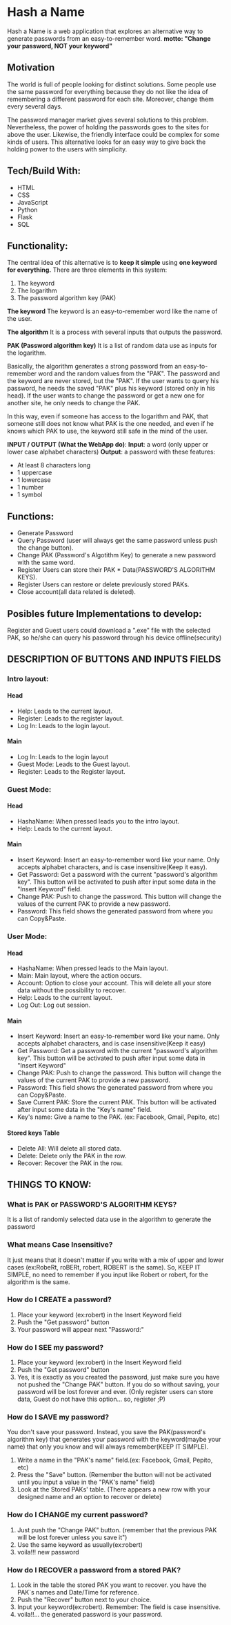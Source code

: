 # Hash a Name

Hash a Name is a web application that explores an alternative way to generate passwords from an easy-to-remember word.
**motto: "Change your password, NOT your keyword"**


## Motivation
The world is full of people looking for distinct solutions. Some people use the same password for everything because
they do not like the idea of remembering a different password for each site. Moreover, change them every several days.

The password manager market gives several solutions to this problem.
Nevertheless, the power of holding the passwords goes to the sites for above the user.
Likewise, the friendly interface could be complex for some kinds of users.
This alternative looks for an easy way to give back the holding power to the users with simplicity.

## Tech/Build With:
* HTML
* CSS
* JavaScript
* Python
* Flask
* SQL

## Functionality:
The central idea of this alternative is to **keep it simple** using **one keyword for everything.**  There are three elements in this system:
1. The keyword
2. The logarithm
3. The password algorithm key (PAK)

**The keyword**
The keyword is an easy-to-remember word like the name of the user.

**The algorithm**
It is a process with several inputs that outputs the password.

**PAK (Password algorithm key)**
It is a list of random data use as inputs for the logarithm.

Basically, the algorithm generates a strong password from an easy-to-remember word and the random values from the "PAK".
The password and the keyword are never stored, but the "PAK".
If the user wants to query his password, he needs the saved "PAK" plus his keyword (stored only in his head).
If the user wants to change the password or get a new one for another site, he only needs to change the PAK.

In this way, even if someone has access to the logarithm and PAK, that someone still does not know what PAK is the one needed,
and even if he knows which PAK to use, the keyword still safe in the mind of the user.

**INPUT / OUTPUT (What the WebApp do)**:
**Input**: a word (only upper or lower case alphabet characters)
**Output**: a password with these features:
* At least 8 characters long
* 1 uppercase
* 1 lowercase
* 1 number
* 1 symbol

## Functions:
* Generate Password
* Query Password (user will always get the same password unless push the change button).
* Change PAK (Password's Algotithm Key) to generate a new password with the same word.
* Register Users can store their PAK
                                * Data(PASSWORD'S ALGORITHM KEYS).
* Register Users can restore or delete previously stored PAKs.
* Close account(all data related is deleted).

## Posibles future Implementations to develop:
Register and Guest users could download a ".exe" file with the selected PAK, so he/she can query his password through his device offline(security)

## DESCRIPTION OF BUTTONS AND INPUTS FIELDS
### Intro layout:
#### Head
* Help: Leads to the current layout.
* Register: Leads to the register layout.
* Log In: Leads to the login layout.

#### Main
* Log In: Leads to the login layout
* Guest Mode: Leads to the Guest layout.
* Register: Leads to the Register layout.

### Guest Mode:
#### Head
* HashaName: When pressed leads you to the intro layout.
* Help: Leads to the current layout.

#### Main
* Insert Keyword: Insert an easy-to-remember word like your name. Only accepts alphabet characters, and is case insensitive(Keep it easy).
* Get Password: Get a password with the current "password's algorithm key". This button will be activated to push after input some data in the "Insert Keyword" field.
* Change PAK: Push to change the password. This button will change the values of the current PAK to provide a new password.
* Password: This field shows the generated password from where you can Copy&Paste.

### User Mode:
#### Head
* HashaName: When pressed leads to the Main layout.
* Main: Main layout, where the action occurs.
* Account: Option to close your account. This will delete all your store data without the possibility to recover.
* Help: Leads to the current layout.
* Log Out: Log out session.

#### Main
* Insert Keyword: Insert an easy-to-remember word like your name. Only accepts alphabet characters, and is case insensitive(Keep it easy)
* Get Password: Get a password with the current "password's algorithm key". This button will be activated to push after input some data in "Insert Keyword"
* Change PAK: Push to change the password. This button will change the values of the current PAK to provide a new password.
* Password: This field shows the generated password from where you can Copy&Paste.
* Save Current PAK: Store the current PAK. This button will be activated after input some data in the "Key's name" field.
* Key's name: Give a name to the PAK. (ex: Facebook, Gmail, Pepito, etc)

#### Stored keys Table
* Delete All: Will delete all stored data.
* Delete: Delete only the PAK in the row.
* Recover: Recover the PAK in the row.

## THINGS TO KNOW:

### What is PAK or PASSWORD'S ALGORITHM KEYS?
It is a list of randomly selected data use in the algorithm to generate the password

### What means Case Insensitive?
It just means that it doesn't matter if you write with a mix of upper and lower cases (ex:RobeRt, roBERt, robert, ROBERT is the same). So, KEEP IT SIMPLE, no need to remember if you input like Robert or robert, for the algorithm is the same.

### How do I CREATE a password?
1. Place your keyword (ex:robert) in the Insert Keyword field
2. Push the "Get password" button
3. Your password will appear next "Password:"

### How do I SEE my password?
1. Place your keyword (ex:robert) in the Insert Keyword field
2. Push the "Get password" button
3. Yes, it is exactly as you created the password, just make sure you have not pushed the "Change PAK" button. If you do so without saving, your password will be lost forever and ever. (Only register users can store data, Guest do not have this option... so, register ;P)

### How do I SAVE my password?
You don't save your password. Instead, you save the PAK(password's algorithm key) that generates your password with the keyword(maybe your name) that only you know and will always remember(KEEP IT SIMPLE).

1. Write a name in the "PAK's name" field.(ex: Facebook, Gmail, Pepito, etc)
2. Press the "Save" button. (Remember the button will not be activated until you input a value in the "PAK's name" field)
3. Look at the Stored PAKs' table. (There appears a new row with your designed name and an option to recover or delete)

### How do I CHANGE my current password?
1. Just push the "Change PAK" button. (remember that the previous PAK will be lost forever unless you save it")
2. Use the same keyword as usually(ex:robert)
3. voila!!! new password

### How do I RECOVER a password from a stored PAK?
1. Look in the table the stored PAK you want to recover. you have the PAK`s names and Date/Time for reference.
2. Push the "Recover" button next to your choice.
3. Input your keyword(ex:robert). Remember: The field is case insensitive.
4. voila!!... the generated password is your password.

<!--https://medium.com/@er.bharat1992/writing-readme-md-markdown-file-file-bd711d1afbfa#:~:text=How%20to%20create%20readme.md%20file%2C%20have%20a%20look,click%20the%20%E2%80%98open%20preview%20to%20the%20side%E2%80%99%20icon.-->
